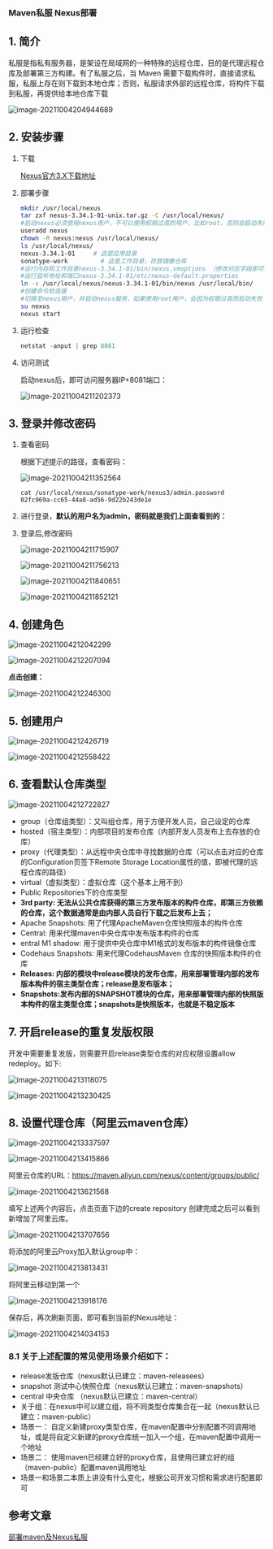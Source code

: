 ### Maven私服 Nexus部署

## 1. 简介

私服是指私有服务器，是架设在局域网的一种特殊的远程仓库，目的是代理远程仓库及部署第三方构建。有了私服之后，当 Maven 需要下载构件时，直接请求私服，私服上存在则下载到本地仓库；否则，私服请求外部的远程仓库，将构件下载到私服，再提供给本地仓库下载

![image-20211004204944689](https://gitee.com/zszdevelop/blogimage/raw/master/image-20211004204944689.png)

## 2. 安装步骤

1. 下载

   [Nexus官方3.X下载地址](https://help.sonatype.com/repomanager3/download)

2. 部署步骤

   ```sh
   mkdir /usr/local/nexus
   tar zxf nexus-3.34.1-01-unix.tar.gz -C /usr/local/nexus/
   #启动nexus必须使用nexus用户，不可以使用权限过高的用户，比如root，否则会启动失败
   useradd nexus
   chown -R nexus:nexus /usr/local/nexus/
   ls /usr/local/nexus/
   nexus-3.34.1-01     # 这是应用目录
   sonatype-work         # 这是工作目录，存放镜像仓库
   #运行内存和工作目录nexus-3.34.1-01/bin/nexus.vmoptions （修改对应字段即可）
   #运行监听地址和端口nexus-3.34.1-01/etc/nexus-default.properties
   ln -s /usr/local/nexus/nexus-3.34.1-01/bin/nexus /usr/local/bin/
   #创建命令软连接
   #切换至nexus用户，并启动nexus服务，如果使用root用户，会因为权限过高而启动失败
   su nexus
   nexus start
   ```

3. 运行检查

   ```javascript
   netstat -anput | grep 8081
   ```

4. 访问测试

   启动nexus后，即可访问服务器IP+8081端口：

   ![image-20211004211202373](https://gitee.com/zszdevelop/blogimage/raw/master/image-20211004211202373.png)

## 3. 登录并修改密码

1. 查看密码

   根据下述提示的路径，查看密码：

   ![image-20211004211352564](https://gitee.com/zszdevelop/blogimage/raw/master/image-20211004211352564.png)

   ```
   cat /usr/local/nexus/sonatype-work/nexus3/admin.password 
   02fc969a-cc65-44a8-ad56-9d22b243de1e
   ```

2. 进行登录，**默认的用户名为admin，密码就是我们上面查看到的：**

3. 登录后,修改密码

   ![image-20211004211715907](https://gitee.com/zszdevelop/blogimage/raw/master/image-20211004211715907.png)

   ![image-20211004211756213](https://gitee.com/zszdevelop/blogimage/raw/master/image-20211004211756213.png)

   ![image-20211004211840651](https://gitee.com/zszdevelop/blogimage/raw/master/image-20211004211840651.png)

   ![image-20211004211852121](https://gitee.com/zszdevelop/blogimage/raw/master/image-20211004211852121.png)

## 4. **创建角色**

![image-20211004212042299](https://gitee.com/zszdevelop/blogimage/raw/master/image-20211004212042299.png)

![image-20211004212207094](https://gitee.com/zszdevelop/blogimage/raw/master/image-20211004212207094.png)

**点击创建：**

![image-20211004212246300](https://gitee.com/zszdevelop/blogimage/raw/master/image-20211004212246300.png)

## 5. **创建用户**

![image-20211004212426719](https://gitee.com/zszdevelop/blogimage/raw/master/image-20211004212426719.png)

![image-20211004212558422](https://gitee.com/zszdevelop/blogimage/raw/master/image-20211004212558422.png)

## 6. **查看默认仓库类型**

![image-20211004212722827](https://gitee.com/zszdevelop/blogimage/raw/master/image-20211004212722827.png)

- group（仓库组类型）：又叫组仓库，用于方便开发人员，自己设定的仓库
- hosted（宿主类型）：内部项目的发布仓库（内部开发人员发布上去存放的仓库）
- proxy（代理类型）：从远程中央仓库中寻找数据的仓库（可以点击对应的仓库的Configuration页签下Remote Storage Location属性的值，即被代理的远程仓库的路径）
- virtual（虚拟类型）：虚拟仓库（这个基本上用不到）
- Public Repositories下的仓库类型
- **3rd party: 无法从公共仓库获得的第三方发布版本的构件仓库，即第三方依赖的仓库，这个数据通常是由内部人员自行下载之后发布上去；**
- Apache Snapshots: 用了代理ApacheMaven仓库快照版本的构件仓库
- Central: 用来代理maven中央仓库中发布版本构件的仓库
- entral M1 shadow: 用于提供中央仓库中M1格式的发布版本的构件镜像仓库
- Codehaus Snapshots: 用来代理CodehausMaven 仓库的快照版本构件的仓库
- **Releases: 内部的模块中release模块的发布仓库，用来部署管理内部的发布版本构件的宿主类型仓库；release是发布版本；**
- **Snapshots:发布内部的SNAPSHOT模块的仓库，用来部署管理内部的快照版本构件的宿主类型仓库；snapshots是快照版本，也就是不稳定版本**

## 7. **开启release的重复发版权限**

开发中需要重复发版，则需要开启release类型仓库的对应权限设置allow redeploy。如下:

![image-20211004213118075](https://gitee.com/zszdevelop/blogimage/raw/master/image-20211004213118075.png)

![image-20211004213230425](https://gitee.com/zszdevelop/blogimage/raw/master/image-20211004213230425.png)

## 8. **设置代理仓库（阿里云maven仓库）**

![image-20211004213337597](https://gitee.com/zszdevelop/blogimage/raw/master/image-20211004213337597.png)

![image-20211004213415866](https://gitee.com/zszdevelop/blogimage/raw/master/image-20211004213415866.png)

阿里云仓库的URL：https://maven.aliyun.com/nexus/content/groups/public/

![image-20211004213621568](https://gitee.com/zszdevelop/blogimage/raw/master/image-20211004213621568.png)

填写上述两个内容后，点击页面下边的create repository 创建完成之后可以看到新增加了阿里云库。

![image-20211004213707656](https://gitee.com/zszdevelop/blogimage/raw/master/image-20211004213707656.png)

将添加的阿里云Proxy加入默认group中：

![image-20211004213813431](https://gitee.com/zszdevelop/blogimage/raw/master/image-20211004213813431.png)

将阿里云移动到第一个

![image-20211004213918176](https://gitee.com/zszdevelop/blogimage/raw/master/image-20211004213918176.png)

保存后，再次刷新页面，即可看到当前的Nexus地址：

![image-20211004214034153](https://gitee.com/zszdevelop/blogimage/raw/master/image-20211004214034153.png)

### 8.1 关于上述配置的常见使用场景介绍如下：

- release发版仓库（nexus默认已建立：maven-releasees）
- snapshot 测试中心快照仓库（nexus默认已建立：maven-snapshots）
- central 中央仓库 （nexus默认已建立：maven-central）
- 关于组：在nexus中可以建立组，将不同类型仓库集合在一起（nexus默认已建立：maven-public）
- 场景一： 自定义新建proxy类型仓库，在maven配置中分别配置不同调用地址，或是将自定义新建的proxy仓库统一加入一个组，在maven配置中调用一个地址
- 场景二： 使用maven已经建立好的proxy仓库，且使用已建立好的组（maven-public）配置maven调用地址
- 场景一和场景二本质上讲没有什么变化，根据公司开发习惯和需求进行配置即可

## 参考文章

[部署maven及Nexus私服](https://cloud.tencent.com/developer/article/1623922)

